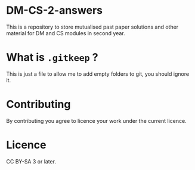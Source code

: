 # DM-CS-2-answers

This is a repository to store mutualised past paper solutions and other material for DM and CS modules in second year.

# What is `.gitkeep` ?

This is just a file to allow me to add empty folders to git, you should ignore it.

# Contributing

By contributing you agree to licence your work under the current licence.

# Licence

CC BY-SA 3 or later.


